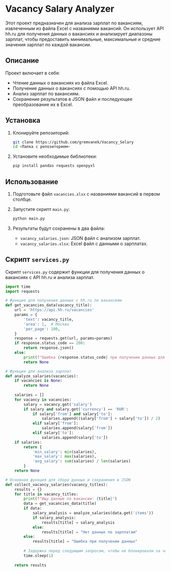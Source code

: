 # Vacancy Salary Analyzer

Этот проект предназначен для анализа зарплат по вакансиям, извлеченным из файла Excel с названиями вакансий. Он использует API hh.ru для получения данных о вакансиях и анализирует диапазоны зарплат, чтобы предоставить минимальные, максимальные и средние значения зарплат по каждой вакансии.

## Описание

Проект включает в себя:

- Чтение данных о вакансиях из файла Excel.
- Получение данных о вакансиях с помощью API hh.ru.
- Анализ зарплат по вакансиям.
- Сохранение результатов в JSON файл и последующее преобразование их в Excel.

## Установка

1. Клонируйте репозиторий:

    ```bash
    git clone https://github.com/gremvanek/Vacancy_Selary
    cd <Папка с репозиторием>
    ```

2. Установите необходимые библиотеки:

    ```bash
    pip install pandas requests openpyxl
    ```

## Использование

1. Подготовьте файл `vacancies.xlsx` с названиями вакансий в первом столбце.

2. Запустите скрипт `main.py`:

    ```bash
    python main.py
    ```

3. Результаты будут сохранены в два файла:
    - `vacancy_salaries.json`: JSON файл с анализом зарплат.
    - `vacancy_salaries.xlsx`: Excel файл с данными о зарплатах.

## Скрипт `services.py`

Скрипт `services.py` содержит функции для получения данных о вакансиях с API hh.ru и анализа зарплат.

```python
import time
import requests

# Функция для получения данных с hh.ru по вакансиям
def get_vacancies_data(vacancy_title):
    url = 'https://api.hh.ru/vacancies'
    params = {
        'text': vacancy_title,
        'area': 1,  # Москва
        'per_page': 100,
    }
    response = requests.get(url, params=params)
    if response.status_code == 200:
        return response.json()
    else:
        print(f"Ошибка {response.status_code} при получении данных для вакансии '{vacancy_title}'")
        return None

# Функция для анализа зарплат
def analyze_salaries(vacancies):    
    if vacancies is None:
        return None
    
    salaries = []
    for vacancy in vacancies:
        salary = vacancy.get('salary')
        if salary and salary.get('currency') == 'RUR':
            if salary['from'] and salary['to']:
                salaries.append((salary['from'] + salary['to']) / 2)
            elif salary['from']:
                salaries.append(salary['from'])
            elif salary['to']:
                salaries.append(salary['to'])
    if salaries:
        return {
            'min_salary': min(salaries),
            'max_salary': max(salaries),
            'avg_salary': sum(salaries) / len(salaries)
        }
    return None

# Основная функция для сбора данных и сохранения в JSON
def collect_vacancy_salaries(vacancy_titles):
    results = {}
    for title in vacancy_titles:
        print(f"Ищу данные по вакансии: {title}")
        data = get_vacancies_data(title)
        if data:
            salary_analysis = analyze_salaries(data.get('items'))
            if salary_analysis:
                results[title] = salary_analysis
            else:
                results[title] = "Нет данных по зарплатам"
        else:
            results[title] = "Ошибка при получении данных"
        
        # Задержка перед следующим запросом, чтобы не блокировали за частые запросы
        time.sleep(1)
    
    return results

